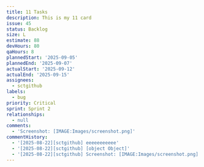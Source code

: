 ```yaml
---
title: 11 Tasks
description: This is my 11 card
issue: 45
status: Backlog
size: L
estimate: 88
devHours: 80
qaHours: 8
plannedStart: '2025-09-05'
plannedEnd: '2025-09-07'
actualStart: '2025-09-12'
actualEnd: '2025-09-15'
assignees:
  - sctgithub
labels:
  - bug
priority: Critical
sprint: Sprint 2
relationships:
  - null
comments:
  - 'Screenshot: [IMAGE:Images/screenshot.png]'
commentHistory:
  - '[2025-08-22][sctgithub] eeeeeeeeeee'
  - '[2025-08-22][sctgithub] [object Object]'
  - '[2025-08-22][sctgithub] Screenshot: [IMAGE:Images/screenshot.png]'
---
```


